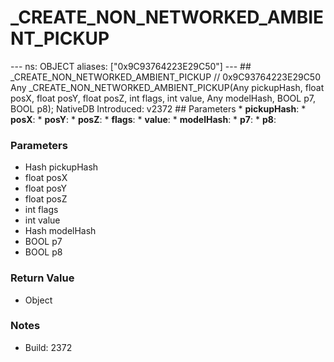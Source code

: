 # _CREATE_NON_NETWORKED_AMBIENT_PICKUP

--- ns: OBJECT aliases: ["0x9C93764223E29C50"] --- ## _CREATE_NON_NETWORKED_AMBIENT_PICKUP  // 0x9C93764223E29C50 Any _CREATE_NON_NETWORKED_AMBIENT_PICKUP(Any pickupHash, float posX, float posY, float posZ, int flags, int value, Any modelHash, BOOL p7, BOOL p8);  NativeDB Introduced: v2372  ## Parameters * **pickupHash**: * **posX**: * **posY**: * **posZ**: * **flags**: * **value**: * **modelHash**: * **p7**: * **p8**:

### Parameters
* Hash pickupHash
* float posX
* float posY
* float posZ
* int flags
* int value
* Hash modelHash
* BOOL p7
* BOOL p8

### Return Value
* Object

### Notes
* Build: 2372

